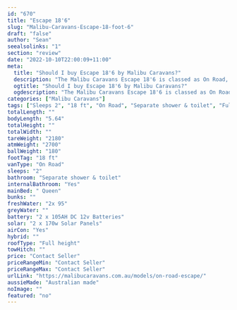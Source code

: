 ```yaml
---
id: "670"
title: "Escape 18'6"
slug: "Malibu-Caravans-Escape-18-foot-6"
draft: "false"
author: "Sean"
seealsolinks: "1"
section: "review"
date: "2022-10-10T22:00:09+11:00"
meta:
  title: "Should I buy Escape 18'6 by Malibu Caravans?"
  description: "The Malibu Caravans Escape 18'6 is classed as On Road, and sleeps 2 people. It is Australian made and comes in at 18 ft. It generally has Separate shower & toilet."
  ogtitle: "Should I buy Escape 18'6 by Malibu Caravans?"
  ogdescription: "The Malibu Caravans Escape 18'6 is classed as On Road, and sleeps 2 people. It is Australian made and comes in at 18 ft. It generally has Separate shower & toilet."
categories: ["Malibu Caravans"]
tags: ["Sleeps 2", "18 ft", "On Road", "Separate shower & toilet", "Full height", "Price Unknown"]
totalLength: ""
bodyLength: "5.64"
totalHeight: ""
totalWidth: ""
tareWeight: "2180"
atmWeight: "2700"
ballWeight: "180"
footTag: "18 ft"
vanType: "On Road"
sleeps: "2"
bathroom: "Separate shower & toilet"
internalBathroom: "Yes"
mainBed: " Queen"
bunks: ""
freshWater: "2x 95"
greyWater: ""
battery: "2 x 105AH DC 12v Batteries"
solar: "2 x 170w Solar Panels"
airCon: "Yes"
hybrid: ""
roofType: "Full height"
towHitch: ""
price: "Contact Seller"
priceRangeMin: "Contact Seller"
priceRangeMax: "Contact Seller"
urlLink: "https://malibucaravans.com.au/models/on-road-escape/"
aussieMade: "Australian made"
noImage: ""
featured: "no"
---
```

